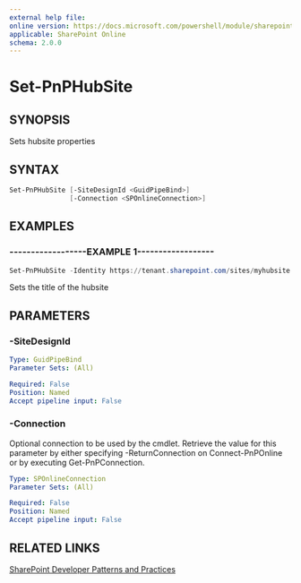 ```yaml
---
external help file:
online version: https://docs.microsoft.com/powershell/module/sharepoint-pnp/set-pnphubsite
applicable: SharePoint Online
schema: 2.0.0
---
```

# Set-PnPHubSite

## SYNOPSIS
Sets hubsite properties

## SYNTAX

```powershell
Set-PnPHubSite [-SiteDesignId <GuidPipeBind>]
               [-Connection <SPOnlineConnection>]
```

## EXAMPLES

### ------------------EXAMPLE 1------------------
```powershell
Set-PnPHubSite -Identity https://tenant.sharepoint.com/sites/myhubsite -Title "My New Title"
```

Sets the title of the hubsite

## PARAMETERS

### -SiteDesignId


```yaml
Type: GuidPipeBind
Parameter Sets: (All)

Required: False
Position: Named
Accept pipeline input: False
```

### -Connection
Optional connection to be used by the cmdlet. Retrieve the value for this parameter by either specifying -ReturnConnection on Connect-PnPOnline or by executing Get-PnPConnection.

```yaml
Type: SPOnlineConnection
Parameter Sets: (All)

Required: False
Position: Named
Accept pipeline input: False
```

## RELATED LINKS

[SharePoint Developer Patterns and Practices](https://aka.ms/sppnp)
